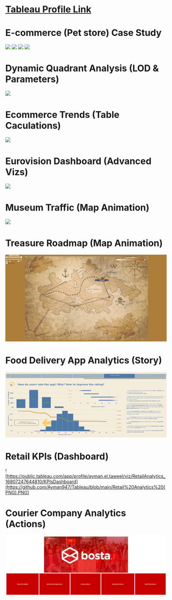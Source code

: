 
# [Tableau Profile Link](https://public.tableau.com/app/profile/ayman.el.taweel)



# **E-commerce (Pet store) Case Study**
![](https://github.com/Ayman947/Tableau-Vizs/blob/main/images/1.PNG)
![](https://github.com/Ayman947/Tableau-Vizs/blob/main/images/2.PNG)
![](https://github.com/Ayman947/Tableau-Vizs/blob/main/images/3.PNG)
![](https://github.com/Ayman947/Tableau-Vizs/blob/main/images/4.PNG)

# **Dynamic Quadrant Analysis (LOD & Parameters)**
![](https://github.com/Ayman947/Tableau-Vizs/blob/main/Customer%20Quadrant%20Analysis%20(PNG).PNG)

# **Ecommerce Trends (Table Caculations)**
![](https://github.com/Ayman947/Tableau-Vizs/blob/main/Sales%20%20Trends%20(png).PNG)

# **Eurovision Dashboard (Advanced Vizs)**
![](https://github.com/Ayman947/Tableau-Vizs/blob/main/Eurovision%20Contest%20Dashboard%20(PNG).PNG)


# **Museum Traffic (Map Animation)**
![](https://github.com/Ayman947/Tableau-Vizs/blob/main/Museum%20Traffic%20(PNG).PNG)


# **Treasure Roadmap (Map Animation)**
![](https://github.com/Ayman947/Tableau/blob/main/Trasure%20Journey%20(PNG).PNG)

# **Food Delivery App Analytics (Story)**
![](https://github.com/Ayman947/Tableau/blob/main/Food%20Delivery%20App.png)


# **Retail KPIs (Dashboard)**
![https://public.tableau.com/app/profile/ayman.el.taweel/viz/RetailAnalytics_16807247644810/KPIsDashboard](https://github.com/Ayman947/Tableau/blob/main/Retail%20Analytics%20(PNG).PNG)


# **Courier Company Analytics (Actions)**
![](https://github.com/Ayman947/Tableau/blob/main/Courier%20Company%20Analytics%20(PNG).png)
